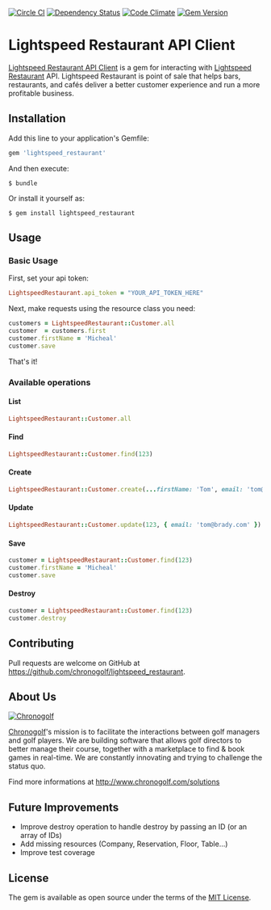 [![Circle CI](https://circleci.com/gh/chronogolf/lightspeed_restaurant.svg?style=shield&circle-token=94ebc6c7495f5c0bbf9f6a89526395306f223b7e)](https://circleci.com/gh/chronogolf/lightspeed_restaurant) [![Dependency Status](https://gemnasium.com/chronogolf/lightspeed_restaurant.svg)](https://gemnasium.com/chronogolf/lightspeed_restaurant) [![Code Climate](https://codeclimate.com/github/chronogolf/lightspeed_restaurant/badges/gpa.svg)](https://codeclimate.com/github/chronogolf/lightspeed_restaurant) [![Gem Version](https://badge.fury.io/rb/lightspeed_restaurant.svg)](https://badge.fury.io/rb/lightspeed_restaurant)

# Lightspeed Restaurant API Client

[Lightspeed Restaurant API Client](https://github.com/chronogolf/lightspeed_restaurant) is a gem for interacting with [Lightspeed Restaurant](https://www.lightspeedhq.com/products/restaurant/) API.
Lightspeed Restaurant is point of sale that helps bars, restaurants, and cafés deliver a better customer experience and run a more profitable business.

## Installation

Add this line to your application's Gemfile:

```ruby
gem 'lightspeed_restaurant'
```

And then execute:

    $ bundle

Or install it yourself as:

    $ gem install lightspeed_restaurant

## Usage

### Basic Usage

First, set your api token:
```ruby
LightspeedRestaurant.api_token = "YOUR_API_TOKEN_HERE"
```
Next, make requests using the resource class you need:
```ruby
customers = LightspeedRestaurant::Customer.all
customer  = customers.first
customer.firstName = 'Micheal'
customer.save
```
That's it!

### Available operations

#### List

```ruby
LightspeedRestaurant::Customer.all
```

#### Find
```ruby
LightspeedRestaurant::Customer.find(123)
```

#### Create
```ruby
LightspeedRestaurant::Customer.create(...firstName: 'Tom', email: 'tom@brady.com'...)
```

#### Update
```ruby
LightspeedRestaurant::Customer.update(123, { email: 'tom@brady.com' })
```

#### Save
```ruby
customer = LightspeedRestaurant::Customer.find(123)
customer.firstName = 'Micheal'
customer.save
```

#### Destroy
```ruby
customer = LightspeedRestaurant::Customer.find(123)
customer.destroy
```

## Contributing

Pull requests are welcome on GitHub at https://github.com/chronogolf/lightspeed_restaurant.

## About Us
[![Chronogolf][crest]](http://www.chronogolf.com)

[Chronogolf](http://www.chronogolf.com)'s mission is to facilitate the interactions between golf managers and golf players. We are building software that allows golf directors to better manage their course, together with a marketplace to find & book games in real-time. We are constantly innovating and trying to challenge the status quo.

Find more informations at http://www.chronogolf.com/solutions

## Future Improvements
- Improve destroy operation to handle destroy by passing an ID (or an array of IDs)
- Add missing resources (Company, Reservation, Floor, Table...)
- Improve test coverage

## License

The gem is available as open source under the terms of the [MIT License](http://opensource.org/licenses/MIT).

[crest]: https://d2gn4xht817m0g.cloudfront.net/p/product_screenshots/images/original/000/614/797/614797-f3db0c404af118f18f765c51e9be9a44dda57875.png?1447183798
